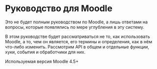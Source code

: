 # Руководство для Moodle

Это не будет полным руководством по Moodle, а лишь ответами на вопросы, которые появлялись по мере углубления в эту систему.

В этом руководстве будет рассматриваться не то, как использовать Moodle, а то, чем он является, его термины и определения, как в нём что-либо изменить. Рассмотрим API в общем и отдельные функции, хуки, события и обработчики для них.

Используемая версия Moodle 4.5+
